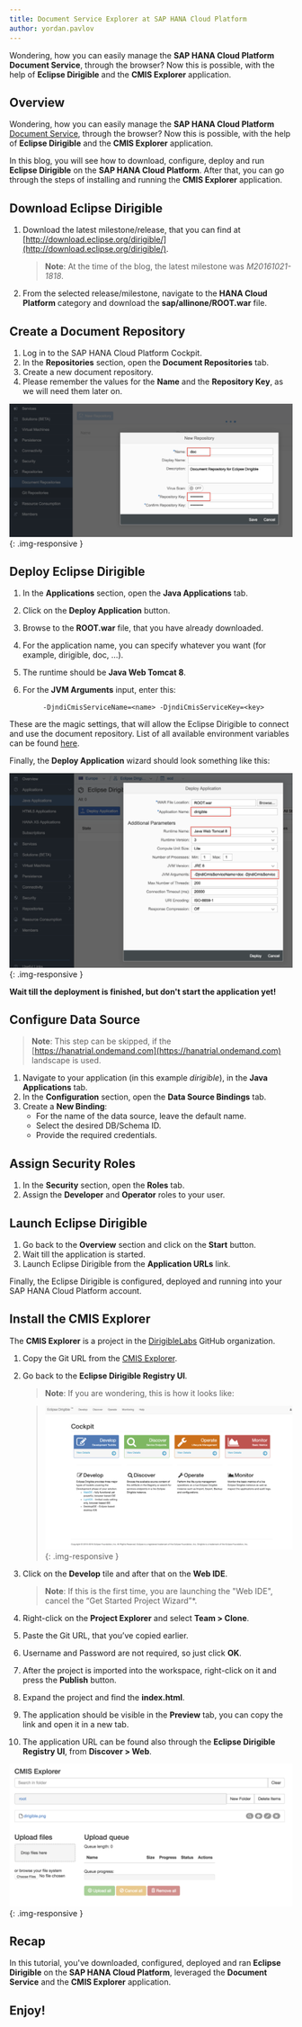 ```yaml
---
title: Document Service Explorer at SAP HANA Cloud Platform
author: yordan.pavlov
---
```



Wondering, how you can easily manage the **SAP HANA Cloud Platform Document Service**, through the browser? Now this is possible, with the help of **Eclipse Dirigible** and the **CMIS Explorer** application.

## Overview

Wondering, how you can easily manage the **SAP HANA Cloud Platform** [Document Service](https://help.hana.ondemand.com/help/frameset.htm?e60b7e45bb57101487a881c7c5487778.html), through the browser? Now this is possible, with the help of **Eclipse Dirigible** and the **CMIS Explorer** application.

In this blog, you will see how to download, configure, deploy and run **Eclipse Dirigible** on the **SAP HANA Cloud Platform**. After that, you can go through the steps of installing and running the **CMIS Explorer** application.

## Download Eclipse Dirigible

1. Download the latest milestone/release, that you can find at [http://download.eclipse.org/dirigible/](http://download.eclipse.org/dirigible/).

   >**Note**: At the time of the blog, the latest milestone was *M20161021-1818*.

2. From the selected release/milestone, navigate to the **HANA Cloud Platform** category and download the **sap/allinone/ROOT.war** file.

## Create a Document Repository

1. Log in to the SAP HANA Cloud Platform Cockpit.
2. In the **Repositories** section, open the **Document Repositories** tab.
3. Create a new document repository.
4. Please remember the values for the **Name** and the **Repository Key**, as we will need them later on.

![Create a Document Repository](/img/posts/20161103-0/1-create-document-repository.png){: .img-responsive }

## Deploy Eclipse Dirigible

1. In the **Applications** section, open the **Java Applications** tab.
2. Click on the **Deploy Application** button.
3. Browse to the **ROOT.war** file, that you have already downloaded.
4. For the application name, you can specify whatever you want (for example, dirigible, doc, …).
5. The runtime should be **Java Web Tomcat 8**.
6. For the **JVM Arguments** input, enter this:
			
			-DjndiCmisServiceName=<name> -DjndiCmisServiceKey=<key>

These are the magic settings, that will allow the Eclipse Dirigible to connect and use the document repository. List of all available environment variables can be found [here](www.dirigible.io/help/setup_env_vars.html).

Finally, the **Deploy Application** wizard should look something like this:

![Deploy Application](/img/posts/20161103-0/2-deploy-application.png){: .img-responsive }

**Wait till the deployment is finished, but don't start the application yet!**

## Configure Data Source

>**Note**: This step can be skipped, if the [https://hanatrial.ondemand.com](https://hanatrial.ondemand.com) landscape is used.

1. Navigate to your application (in this example *dirigible*), in the **Java Applications** tab.
2. In the **Configuration** section, open the **Data Source Bindings** tab.
3. Create a **New Binding**:
	* For the name of the data source, leave the default name.
	* Select the desired DB/Schema ID.
	* Provide the required credentials.

## Assign Security Roles

1. In the **Security** section, open the **Roles** tab.
2. Assign the **Developer** and **Operator** roles to your user.

## Launch Eclipse Dirigible

1. Go back to the **Overview** section and click on the **Start** button.
2. Wait till the application is started.
3. Launch Eclipse Dirigible from the **Application URLs** link.

Finally, the Eclipse Dirigible is configured, deployed and running into your SAP HANA Cloud Platform account.

## Install the CMIS Explorer

The **CMIS Explorer** is a project in the [DirigibleLabs](github.com/dirigiblelabs) GitHub organization.

1. Copy the Git URL from the [CMIS Explorer](https://github.com/dirigiblelabs/sample_cmis_explorer).
2. Go back to the **Eclipse Dirigible Registry UI**.

   >**Note**: If you are wondering, this is how it looks like:

   >![Registry UI](/img/posts/20161103-0/3-registry-ui.png){: .img-responsive }

3. Click on the **Develop** tile and after that on the **Web IDE**.

   >**Note**: If this is the first time, you are launching the "Web IDE", cancel the “Get Started Project Wizard”*.

4. Right-click on the **Project Explorer** and select **Team > Clone**.
5. Paste the Git URL, that you’ve copied earlier.
6. Username and Password are not required, so just click **OK**.
7. After the project is imported into the workspace, right-click on it and press the **Publish** button.
8. Expand the project and find the **index.html**.
9. The application should be visible in the **Preview** tab, you can copy the link and open it in a new tab.
10. The application URL can be found also through the **Eclipse Dirigible Registry UI**, from **Discover > Web**.

![Registry UI](/img/posts/20161103-0/4-cmis-explorer.png){: .img-responsive }

## Recap

In this tutorial, you've downloaded, configured, deployed and ran **Eclipse Dirigible** on the **SAP HANA Cloud Platform**, leveraged the **Document Service** and the **CMIS Explorer** application.

## Enjoy!
